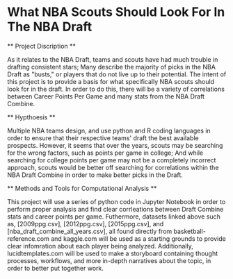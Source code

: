 # What NBA Scouts Should Look For In The NBA Draft
**
Project Discription 
**

As it relates to the NBA Draft, teams and scouts have had much trouble in drafting consistent stars; Many describe the majority of picks in the NBA Draft as "busts," or players that do not live up to their potential. The intent of this project is to provide a basis for what specifically NBA scouts should look for in the draft. In order to do this, there will be a variety of correlations between Career Points Per Game and many stats from the NBA Draft Combine.

**
Hypthoesis 
**

Multiple NBA teams design, and use python and R coding languages in order to ensure that their respective teams' draft the best available prospects. However, it seems that over the years, scouts may be searching for the wrong factors, such as points per game in college; And while searching for college points per game may not be a completely incorrect approach, scouts would be better off searching for correlations within the NBA Draft Combine in order to make better picks in the Draft.

**
Methods and Tools for Computational Analysis
**

This project will use a series of python code in Jupyter Notebook in order to perform proper analysis and find clear corrleations between Draft Combine stats and career points per game. Futhermore, datasets linked above such as, [2009ppg.csv], [2012ppg.csv], [2015ppg.csv], and [nba_draft_combine_all_years.csv], all found directly from basketball-reference.com and kaggle.com will be used as a starting grounds to provide clear infomration about each player being analyzed. Additionally, lucidtemplates.com will be used to make a storyboard containing thought processes, workflows, and more in-depth narratives about the topic, in order to better put together work.



